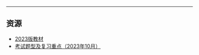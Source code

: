 

---

## 资源
- [2023版教材](https://vercel-chi-kohl.vercel.app/lanzouyunapi.php?data=https://cqu-openlib.lanzout.com/i9BmR1wmsi4b&redirect=1)  
- [考试题型及复习重点（2023年10月）](https://vercel-chi-kohl.vercel.app/lanzouyunapi.php?data=https://cqu-openlib.lanzout.com/ix2ky1y2dzde&redirect=1)  